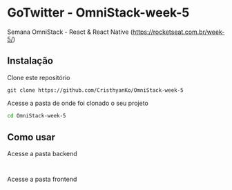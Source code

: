 # GoTwitter - OmniStack-week-5
Semana OmniStack - React &amp; React Native (https://rocketseat.com.br/week-5/)


## Instalação
Clone este repositório
```git
git clone https://github.com/CristhyanKo/OmniStack-week-5
```
Acesse a pasta de onde foi clonado o seu projeto

```bash
cd OmniStack-week-5
```

## Como usar
Acesse a pasta backend

```npm install
```

```npm start
```

Acesse a pasta frontend

```npm install
```

```npm start
```
